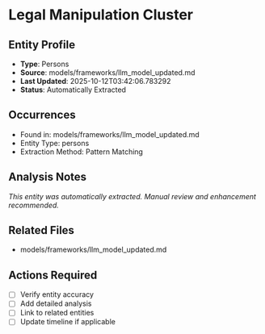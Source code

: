 # Legal Manipulation Cluster

## Entity Profile
- **Type**: Persons
- **Source**: models/frameworks/llm_model_updated.md
- **Last Updated**: 2025-10-12T03:42:06.783292
- **Status**: Automatically Extracted

## Occurrences
- Found in: models/frameworks/llm_model_updated.md
- Entity Type: persons
- Extraction Method: Pattern Matching

## Analysis Notes
*This entity was automatically extracted. Manual review and enhancement recommended.*

## Related Files
- models/frameworks/llm_model_updated.md

## Actions Required
- [ ] Verify entity accuracy
- [ ] Add detailed analysis
- [ ] Link to related entities
- [ ] Update timeline if applicable
